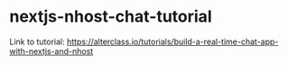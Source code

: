 # nextjs-nhost-chat-tutorial

Link to tutorial: https://alterclass.io/tutorials/build-a-real-time-chat-app-with-nextjs-and-nhost
